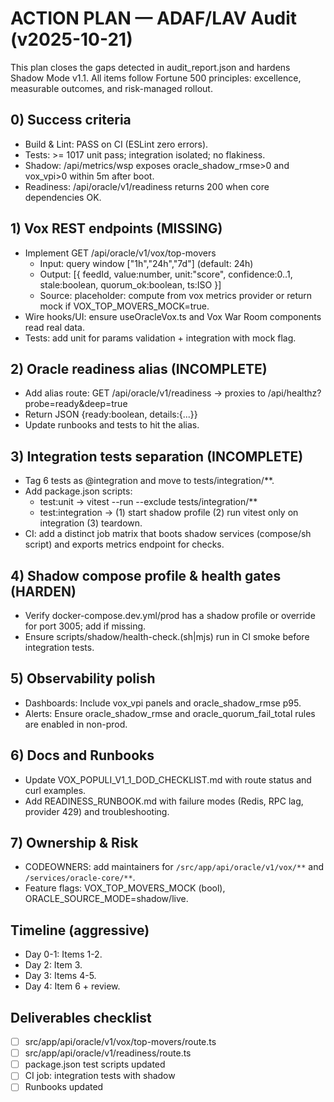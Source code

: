 # ACTION PLAN — ADAF/LAV Audit (v2025-10-21)

This plan closes the gaps detected in audit_report.json and hardens Shadow Mode v1.1. All items follow Fortune 500 principles: excellence, measurable outcomes, and risk-managed rollout.

## 0) Success criteria
- Build & Lint: PASS on CI (ESLint zero errors).  
- Tests: >= 1017 unit pass; integration isolated; no flakiness.  
- Shadow: /api/metrics/wsp exposes oracle_shadow_rmse>0 and vox_vpi>0 within 5m after boot.  
- Readiness: /api/oracle/v1/readiness returns 200 when core dependencies OK.  

## 1) Vox REST endpoints (MISSING)
- Implement GET /api/oracle/v1/vox/top-movers
  - Input: query window ["1h","24h","7d"] (default: 24h)  
  - Output: [{ feedId, value:number, unit:"score", confidence:0..1, stale:boolean, quorum_ok:boolean, ts:ISO }]  
  - Source: placeholder: compute from vox metrics provider or return mock if VOX_TOP_MOVERS_MOCK=true.  
- Wire hooks/UI: ensure useOracleVox.ts and Vox War Room components read real data.  
- Tests: add unit for params validation + integration with mock flag.  

## 2) Oracle readiness alias (INCOMPLETE)
- Add alias route: GET /api/oracle/v1/readiness → proxies to /api/healthz?probe=ready&deep=true  
- Return JSON {ready:boolean, details:{...}}  
- Update runbooks and tests to hit the alias.  

## 3) Integration tests separation (INCOMPLETE)
- Tag 6 tests as @integration and move to tests/integration/**.  
- Add package.json scripts:  
  - test:unit → vitest --run --exclude tests/integration/**  
  - test:integration → (1) start shadow profile (2) run vitest only on integration (3) teardown.  
- CI: add a distinct job matrix that boots shadow services (compose/sh script) and exports metrics endpoint for checks.  

## 4) Shadow compose profile & health gates (HARDEN)
- Verify docker-compose.dev.yml/prod has a shadow profile or override for port 3005; add if missing.  
- Ensure scripts/shadow/health-check.(sh|mjs) run in CI smoke before integration tests.  

## 5) Observability polish
- Dashboards: Include vox_vpi panels and oracle_shadow_rmse p95.  
- Alerts: Ensure oracle_shadow_rmse and oracle_quorum_fail_total rules are enabled in non-prod.  

## 6) Docs and Runbooks
- Update VOX_POPULI_V1_1_DOD_CHECKLIST.md with route status and curl examples.  
- Add READINESS_RUNBOOK.md with failure modes (Redis, RPC lag, provider 429) and troubleshooting.  

## 7) Ownership & Risk
- CODEOWNERS: add maintainers for `/src/app/api/oracle/v1/vox/**` and `/services/oracle-core/**`.  
- Feature flags: VOX_TOP_MOVERS_MOCK (bool), ORACLE_SOURCE_MODE=shadow/live.  

## Timeline (aggressive)
- Day 0-1: Items 1-2.  
- Day 2: Item 3.  
- Day 3: Items 4-5.  
- Day 4: Item 6 + review.  

## Deliverables checklist
- [ ] src/app/api/oracle/v1/vox/top-movers/route.ts  
- [ ] src/app/api/oracle/v1/readiness/route.ts  
- [ ] package.json test scripts updated  
- [ ] CI job: integration tests with shadow  
- [ ] Runbooks updated  
